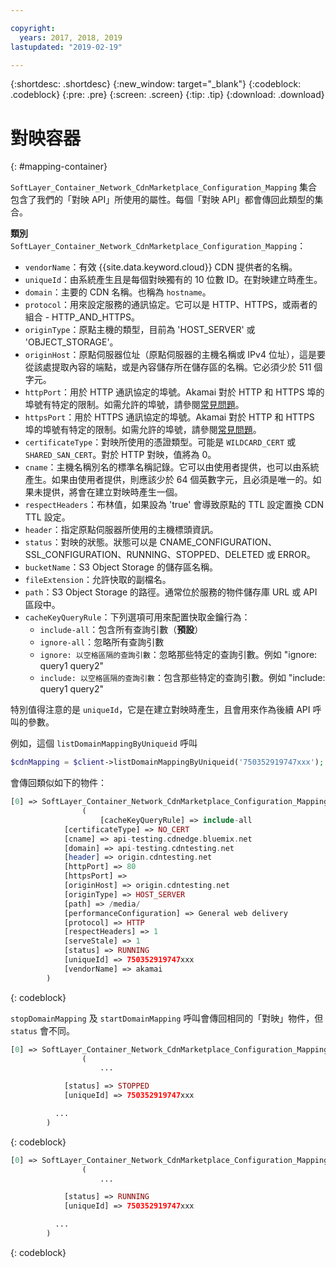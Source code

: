 ```yaml
---

copyright:
  years: 2017, 2018, 2019
lastupdated: "2019-02-19"

---
```


{:shortdesc: .shortdesc}
{:new_window: target="_blank"}
{:codeblock: .codeblock}
{:pre: .pre}
{:screen: .screen}
{:tip: .tip}
{:download: .download}  

# 對映容器
{: #mapping-container}

`SoftLayer_Container_Network_CdnMarketplace_Configuration_Mapping` 集合包含了我們的「對映 API」所使用的屬性。每個「對映 API」都會傳回此類型的集合。

**類別** `SoftLayer_Container_Network_CdnMarketplace_Configuration_Mapping`：

* `vendorName`：有效 {{site.data.keyword.cloud}} CDN 提供者的名稱。
* `uniqueId`：由系統產生且是每個對映獨有的 10 位數 ID。在對映建立時產生。
* `domain`：主要的 CDN 名稱。也稱為 `hostname`。
* `protocol`：用來設定服務的通訊協定。它可以是 HTTP、HTTPS，或兩者的組合 - HTTP_AND_HTTPS。
* `originType`：原點主機的類型，目前為 'HOST_SERVER' 或 'OBJECT_STORAGE'。
* `originHost`：原點伺服器位址（原點伺服器的主機名稱或 IPv4 位址），這是要從該處提取內容的端點，或是內容儲存所在儲存區的名稱。它必須少於 511 個字元。
* `httpPort`：用於 HTTP 通訊協定的埠號。Akamai 對於 HTTP 和 HTTPS 埠的埠號有特定的限制。如需允許的埠號，請參閱[常見問題](/docs/infrastructure/CDN/faqs.html#are-there-any-restrictions-on-what-http-and-https-port-numbers-are-allowed-for-akamai-)。
* `httpsPort`：用於 HTTPS 通訊協定的埠號。Akamai 對於 HTTP 和 HTTPS 埠的埠號有特定的限制。如需允許的埠號，請參閱[常見問題](/docs/infrastructure/CDN/faqs.html#are-there-any-restrictions-on-what-http-and-https-port-numbers-are-allowed-for-akamai-)。
* `certificateType`：對映所使用的憑證類型。可能是 `WILDCARD_CERT` 或 `SHARED_SAN_CERT`。對於 HTTP 對映，值將為 0。
* `cname`：主機名稱別名的標準名稱記錄。它可以由使用者提供，也可以由系統產生。如果由使用者提供，則應該少於 64 個英數字元，且必須是唯一的。如果未提供，將會在建立對映時產生一個。
* `respectHeaders`：布林值，如果設為 'true' 會導致原點的 TTL 設定置換 CDN TTL 設定。
* `header`：指定原點伺服器所使用的主機標頭資訊。
* `status`：對映的狀態。狀態可以是 CNAME_CONFIGURATION、SSL_CONFIGURATION、RUNNING、STOPPED、DELETED 或 ERROR。
* `bucketName`：S3 Object Storage 的儲存區名稱。
* `fileExtension`：允許快取的副檔名。
* `path`：S3 Object Storage 的路徑。通常位於服務的物件儲存庫 URL 或 API 區段中。
* `cacheKeyQueryRule`：下列選項可用來配置快取金鑰行為：
  * `include-all`：包含所有查詢引數（**預設**）
  * `ignore-all`：忽略所有查詢引數
  * `ignore: 以空格區隔的查詢引數`：忽略那些特定的查詢引數。例如 "ignore: query1 query2"
  * `include: 以空格區隔的查詢引數`：包含那些特定的查詢引數。例如 "include: query1 query2"

特別值得注意的是 `uniqueId`，它是在建立對映時產生，且會用來作為後續 API 呼叫的參數。

例如，這個 `listDomainMappingByUniqueid` 呼叫  
```php  
$cdnMapping = $client->listDomainMappingByUniqueid('750352919747xxx');  
```

會傳回類似如下的物件：

```php  
[0] => SoftLayer_Container_Network_CdnMarketplace_Configuration_Mapping Object
                (
                    [cacheKeyQueryRule] => include-all
            [certificateType] => NO_CERT
            [cname] => api-testing.cdnedge.bluemix.net
            [domain] => api-testing.cdntesting.net
            [header] => origin.cdntesting.net
            [httpPort] => 80
            [httpsPort] =>
            [originHost] => origin.cdntesting.net
            [originType] => HOST_SERVER
            [path] => /media/
            [performanceConfiguration] => General web delivery
            [protocol] => HTTP
            [respectHeaders] => 1
            [serveStale] => 1
            [status] => RUNNING
            [uniqueId] => 750352919747xxx
            [vendorName] => akamai
        )

```
{: codeblock}

`stopDomainMapping` 及 `startDomainMapping` 呼叫會傳回相同的「對映」物件，但 `status` 會不同。

```php  
[0] => SoftLayer_Container_Network_CdnMarketplace_Configuration_Mapping Object
                (
                    ...

            [status] => STOPPED
            [uniqueId] => 750352919747xxx

          ...
        )

```
{: codeblock}

```php  
[0] => SoftLayer_Container_Network_CdnMarketplace_Configuration_Mapping Object
                (
                    ...

            [status] => RUNNING
            [uniqueId] => 750352919747xxx

          ...
        )

```
{: codeblock}
